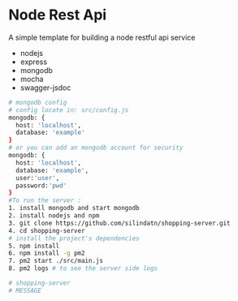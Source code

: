 # Node Rest Api

A simple template for building a node restful api service

- nodejs
- express
- mongodb
- mocha
- swagger-jsdoc

``` bash
# mongodb config
# config locate in: src/config.js
mongodb: {
  host: 'localhost',
  database: 'example'
}
# or you can add an mongodb account for security
mongodb: {
  host: 'localhost',
  database: 'example',
  user:'user',
  password:'pwd'
}
#To run the server :
1. install mongodb and start mongodb
2. install nodejs and npm
3. git clone https://github.com/silindatn/shopping-server.git
4. cd shopping-server
# install the project's dependencies
5. npm install
6. npm install -g pm2
7. pm2 start ./src/main.js
8. pm2 logs # to see the server side logs

# shopping-server
# MESSAGE

